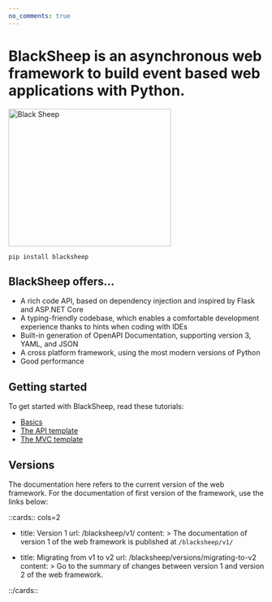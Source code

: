 ```yaml
---
no_comments: true
---
```


# BlackSheep is an asynchronous web framework to build event based web applications with Python.

<div class="img-auto-width"></div>
<p align="left">
  <a href="#blacksheep"><img width="320" height="271" src="./img/blacksheep.png" alt="Black Sheep"></a>
</p>

```shell
pip install blacksheep
```

## BlackSheep offers...

* A rich code API, based on dependency injection and inspired by Flask and
  ASP.NET Core
* A typing-friendly codebase, which enables a comfortable development
  experience thanks to hints when coding with IDEs
* Built-in generation of OpenAPI Documentation, supporting version 3, YAML, and
  JSON
* A cross platform framework, using the most modern versions of Python
* Good performance

## Getting started

To get started with BlackSheep, read these tutorials:

* [Basics](./getting-started/)
* [The API template](./api-project-template/)
* [The MVC template](./mvc-project-template/)

## Versions

The documentation here refers to the current version of the web framework. For
the documentation of first version of the framework, use the links below:

::cards:: cols=2

- title: Version 1
  url: /blacksheep/v1/
  content: >
    The documentation of version 1 of the web framework is published
    at `/blacksheep/v1/`

- title: Migrating from v1 to v2
  url: /blacksheep/versions/migrating-to-v2
  content: >
    Go to the summary of changes between version 1 and version 2 of the web
    framework.

::/cards::
